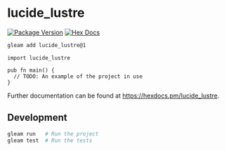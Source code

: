 # lucide_lustre

[![Package Version](https://img.shields.io/hexpm/v/lucide_lustre)](https://hex.pm/packages/lucide_lustre)
[![Hex Docs](https://img.shields.io/badge/hex-docs-ffaff3)](https://hexdocs.pm/lucide_lustre/)

```sh
gleam add lucide_lustre@1
```
```gleam
import lucide_lustre

pub fn main() {
  // TODO: An example of the project in use
}
```

Further documentation can be found at <https://hexdocs.pm/lucide_lustre>.

## Development

```sh
gleam run   # Run the project
gleam test  # Run the tests
```
